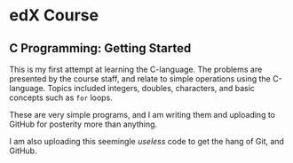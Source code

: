 # edX Course
## C Programming: Getting Started

This is my first attempt at learning the C-language. The problems are presented by the course staff, and relate to simple operations using the C-language. Topics included integers, doubles, characters, and basic concepts such as ```for``` loops.

These are very simple programs, and I am writing them and uploading to GitHub for posterity more than anything.

I am also uploading this seemingle *useless* code to get the hang of Git, and GitHub.